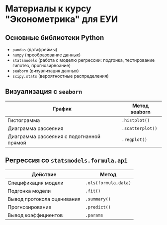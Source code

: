 # Материалы к курсу "Эконометрика" для ЕУИ

## Основные библиотеки Python

- `pandas` (датафреймы)
- `numpy` (преобразование данных)
- `statsmodels` (работа с моделю регрессии: подгонка, тестирование гипотез, прогнозирвоание)
- `seaborn` (визуализация данных)
- `scipy.stats` (вероятностные распределения)

## Визуализация с `seaborn`

|График                                  |Метод seaborn    |
|----------------------------------------|-----------------|
|Гистограмма                             |`.histplot()`    |
|Диаграмма рассеяния                     |`.scatterplot()` |
|Диаграмма рассеяния с подогнанной прямой|`.regplot()`     |

## Регрессия со `statsmodels.formula.api`

|Действие                    |Метод                |
|----------------------------|---------------------|
|Спецификация модели         |`.ols(formula,data)` |
|Подгонка модели             |`.fit()`       |
|Вывод протокола оценивания  |`.summary()`         |
|Прогнозирование             |`.predict()`         |
|Вывод коэффициентов         |`.params`            |
